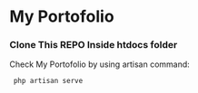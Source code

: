 # My Portofolio

### Clone This REPO Inside htdocs folder

Check My Portofolio by using artisan command:
<pre><code> php artisan serve </code></pre>
